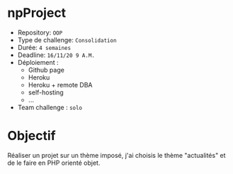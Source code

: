 # npProject

- Repository: `OOP`
- Type de challenge:  `Consolidation`
- Durée: `4 semaines`
- Deadline: `16/11/20 9 A.M.`
- Déploiement :
	- Github page
	- Heroku
	- Heroku + remote DBA
	- self-hosting
	- ...
- Team challenge :  `solo`

# Objectif

Réaliser un projet sur un thème imposé, j'ai choisis le thème "actualités" et de le faire en PHP orienté objet.
